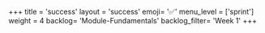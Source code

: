 +++
title = 'success'
layout = 'success'
emoji= '✅'
menu_level = ['sprint']
weight = 4
backlog= 'Module-Fundamentals'
backlog_filter= 'Week 1'
+++


